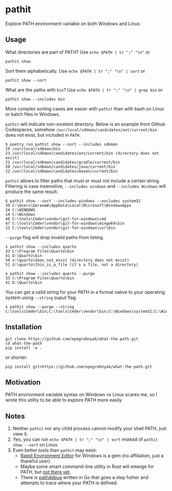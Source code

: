 # pathit

Explore PATH environment variable on both Windows and Linux.

## Usage

What directories are part of PATH? Use `echo $PATH | tr ";" "\n"` or

```console
pathit show
```

Sort them alphabetically. Use `echo $PATH | tr ";" "\n" | sort` or

```console
pathit show --sort
```

What are the paths with `bin`? Use `echo $PATH | tr ";" "\n" | grep bin` or

```console
pathit show --includes bin
```

More complex sorting cases are easier with `pathit` than with bash on Linux
or batch files in Windows.

`pathit` will indicate non-existent directory. Below is an example from Github Codespaces,
somehow `/usr/local/sdkman/candidates/ant/current/bin` does not exist, but included in `PATH`.

```console
$ poetry run pathit show --sort --includes sdkman
19 /usr/local/sdkman/bin
23 /usr/local/sdkman/candidates/ant/current/bin (directory does not exist)
21 /usr/local/sdkman/candidates/gradle/current/bin
20 /usr/local/sdkman/candidates/java/current/bin
22 /usr/local/sdkman/candidates/maven/current/bin
```

`pathit` allows to filter paths that must or must not include a certain string.
Filtering is case insensitive, `--includes windows` and `--includes Windows` will
produce the same result.

```console
$ pathit show --sort --includes windows --excludes system32
39 C:\Users\Евгений\AppData\Local\Microsoft\WindowsApps
24 C:\WINDOWS
14 C:\Windows
46 C:\tools\Cmder\vendor\git-for-windows\cmd
47 C:\tools\Cmder\vendor\git-for-windows\mingw64\bin
12 C:\tools\Cmder\vendor\git-for-windows\usr\bin
```

`--purge` flag will drop invalid paths from listing.

```console
λ pathit show --includes quarto
33 C:\Program Files\Quarto\bin
41 D:\Quarto\bin
50 x:\quarto\does_not_exist (directory does not exist)
51 d:\quarto\this_is_a_file (it's a file, not a directory)
```

```console
λ pathit show --includes quarto --purge
33 C:\Program Files\Quarto\bin
41 D:\Quarto\bin
```

You can get a valid string for your PATH in a format native to your operating system
using `--string` ouput flag.

```console
λ pathit show --purge --string
C:\tools\Cmder\bin;C:\tools\Cmder\vendor\bin;C:\Windows\system32;C:\Windows
```

## Installation

```console
git clone https://github.com/epogrebnyak/what-the-path.git
cd what-the-path
pip install -e .
```

or shorter:

```console
pip install git+https://github.com/epogrebnyak/what-the-path.git
```

## Motivation

PATH environment variable syntax on Windows vs Linux scares me,
so I wrote this utility to be able to explore PATH more easily.

## Notes

1. Neither `pathit` nor any child process cannot modify your shell PATH, just view it.
2. Yes, you can run `echo $PATH | tr ";" "\n" | sort` instead of `pathit show --sort` on Linux.
3. Even better tools than `pathit` may exist:
   - [Rapid Environment Editor](https://www.rapidee.com/en/path-variable) for Windows is a gem (no affiliation, just a thankful user).
   - Maybe some smart command-line utility in Rust will emerge for PATH, but [not there yet](https://gist.github.com/sts10/).
   - There is [pathdebug](https://github.com/d-led/pathdebug) written in Go that goes a step futher and attempts to trace where your PATH is defined.
